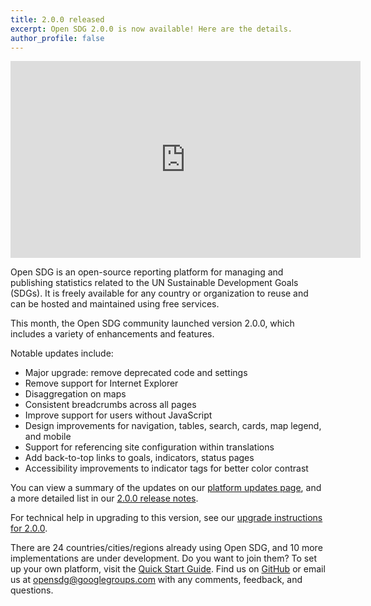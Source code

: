 ```yaml
---
title: 2.0.0 released
excerpt: Open SDG 2.0.0 is now available! Here are the details.
author_profile: false
---
```

<p>
<iframe width="560" height="315" src="https://www.youtube.com/embed/SSvPRCUnXcM" title="YouTube video player" frameborder="0" allow="accelerometer; autoplay; clipboard-write; encrypted-media; gyroscope; picture-in-picture" allowfullscreen></iframe>
</p>
  
Open SDG is an open-source reporting platform for managing and publishing statistics related to the UN Sustainable Development Goals (SDGs). It is freely available for any country or organization to reuse and can be hosted and maintained using free services.

This month, the Open SDG community launched version 2.0.0, which includes a variety of enhancements and features.

Notable updates include:

* Major upgrade: remove deprecated code and settings
* Remove support for Internet Explorer
* Disaggregation on maps
* Consistent breadcrumbs across all pages
* Improve support for users without JavaScript
* Design improvements for navigation, tables, search, cards, map legend, and mobile
* Support for referencing site configuration within translations
* Add back-to-top links to goals, indicators, status pages
* Accessibility improvements to indicator tags for better color contrast

You can view a summary of the updates on our [platform updates page](https://open-sdg.readthedocs.io/en/latest/updates/), and a more detailed list in our [2.0.0 release notes](https://github.com/open-sdg/open-sdg/releases/tag/2.0.0).

For technical help in upgrading to this version, see our [upgrade instructions for 2.0.0](https://open-sdg.readthedocs.io/en/latest/upgrades/upgrading-2-0-0/).

There are 24 countries/cities/regions already using Open SDG, and 10 more implementations are under development. Do you want to join them? To set up your own platform, visit the [Quick Start Guide](https://open-sdg.readthedocs.io/en/latest/quick-start/). Find us on [GitHub](https://github.com/open-sdg/open-sdg) or email us at opensdg@googlegroups.com with any comments, feedback, and questions.
